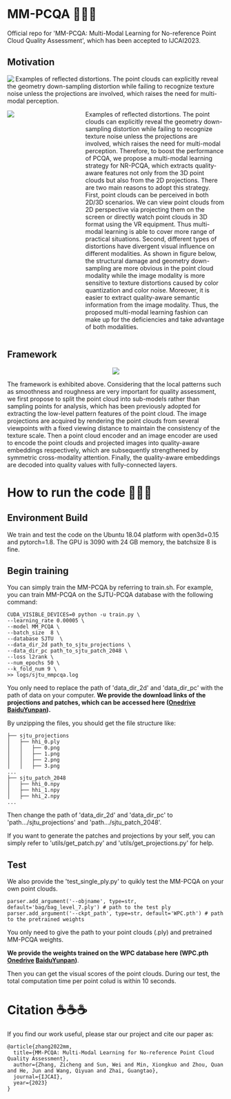 # MM-PCQA 🚀🚀🚀
Official repo for 'MM-PCQA: Multi-Modal Learning for No-reference Point Cloud Quality Assessment', which has been accepted to IJCAI2023.

## Motivation

<img src="https://github.com/zzc-1998/MM-PCQA/blob/main/pics/spotlight.png" align="left" />

Examples of reflected distortions. The point clouds can explicitly reveal the geometry down-sampling distortion while failing to recognize texture noise unless the projections are involved, which raises the need for multi-modal perception.

<div style="display:flex; align-items:flex-start;">
  <!-- 左侧的图片 -->
  <div style="flex:1; margin-right:20px;">
    <img src="https://github.com/zzc-1998/MM-PCQA/blob/main/pics/spotlight.png" />
  </div>

  <!-- 右侧的文字 -->
  <div style="flex:2;">
    <p style="margin-top:0;">Examples of reflected distortions. The point clouds can explicitly reveal the geometry down-sampling distortion while failing to recognize texture noise unless the projections are involved, which raises the need for multi-modal perception. Therefore, to boost the performance of PCQA, we propose a multi-modal learning strategy for NR-PCQA, which extracts quality-aware features not only from the 3D point clouds but also from the 2D projections. 
There are two main reasons to adopt this strategy. First, point clouds can be perceived in both 2D/3D scenarios. We can view point clouds from 2D perspective via projecting them on the screen or directly watch point clouds in 3D format using the VR equipment. Thus multi-modal learning is able to cover more range of practical situations. Second, different types of distortions have divergent visual influence on different modalities. As shown in figure below, the structural damage and geometry down-sampling are more obvious in the point cloud modality while the image modality is more sensitive to texture distortions caused by color quantization and color noise. Moreover, it is easier to extract quality-aware semantic information from the image modality. Thus, the proposed multi-modal learning fashion can make up for the deficiencies and take advantage of both modalities.</p>
  </div>
</div>




## Framework

<p align="center">
  <img src="https://github.com/zzc-1998/MM-PCQA/blob/main/pics/framework.png" /> 
</p>

The framework is exhibited above. Considering that the local patterns such as smoothness and roughness are very important for quality assessment, we first propose to split the point cloud into sub-models rather than sampling points for analysis, which has been previously adopted for extracting the low-level pattern features of the point cloud. The image projections are acquired by rendering the point clouds from several viewpoints with a fixed viewing distance to maintain the consistency of the texture scale. Then a point cloud encoder and an image encoder are used to encode the point clouds and projected images into quality-aware embeddings respectively, which are subsequently strengthened by symmetric cross-modality attention. Finally, the quality-aware embeddings are decoded into quality values with fully-connected layers.

# How to run the code 🌟🌟🌟

## Environment Build

We train and test the code on the Ubuntu 18.04 platform with open3d=0.15 and pytorch=1.8. The GPU is 3090 with 24 GB memory, the batchsize 8 is fine.

## Begin training

You can simply train the MM-PCQA by referring to train.sh. For example, you can train MM-PCQA on the SJTU-PCQA database with the following command:

```
CUDA_VISIBLE_DEVICES=0 python -u train.py \
--learning_rate 0.00005 \
--model MM_PCQA \
--batch_size  8 \
--database SJTU  \
--data_dir_2d path_to_sjtu_projections \
--data_dir_pc path_to_sjtu_patch_2048 \
--loss l2rank \
--num_epochs 50 \
--k_fold_num 9 \
>> logs/sjtu_mmpcqa.log
```

You only need to replace the path of 'data_dir_2d' and 'data_dir_pc' with the path of data on your computer. **We provide the download links of the projections and patches, which can be accessed here ([Onedrive](https://1drv.ms/f/s!AjaDoj_-yWggygWzjplEICwa2G9k?e=5x7b8i) [BaiduYunpan](https://pan.baidu.com/s/1SuDsQxSRGJ5jePjhTPatHQ?pwd=pcqa)).**  

By unzipping the files, you should get the file structure like:

```
├── sjtu_projections
│   ├── hhi_0.ply
│   │   ├── 0.png
│   │   ├── 1.png
│   │   ├── 2.png
│   │   ├── 3.png
...
├── sjtu_patch_2048
│   ├── hhi_0.npy
│   ├── hhi_1.npy
│   ├── hhi_2.npy
...
```

Then change the path of 'data_dir_2d' and 'data_dir_pc' to 'path.../sjtu_projections' and 'path.../sjtu_patch_2048'. 

If you want to generate the patches and projections by your self, you can simply refer to 'utils/get_patch.py' and 'utils/get_projections.py' for help.

## Test

We also provide the 'test_single_ply.py' to quikly test the MM-PCQA on your own point clouds. 

```
parser.add_argument('--objname', type=str, default='bag/bag_level_7.ply') # path to the test ply
parser.add_argument('--ckpt_path', type=str, default='WPC.pth') # path to the pretrained weights
```
You only need to give the path to your point clouds (.ply) and pretrained MM-PCQA weights.

**We provide the weights trained on the WPC database here (WPC.pth [Onedrive](https://1drv.ms/f/s!AjaDoj_-yWggygWzjplEICwa2G9k?e=5x7b8i) [BaiduYunpan](https://pan.baidu.com/s/1SuDsQxSRGJ5jePjhTPatHQ?pwd=pcqa))**.

Then you can get the visual scores of the point clouds. During our test, the total computation time per point colud is within 10 seconds.

# Citation ☕☕☕ 

If you find our work useful, please star our project and cite our paper as:

```
@article{zhang2022mm,
  title={MM-PCQA: Multi-Modal Learning for No-reference Point Cloud Quality Assessment},
  author={Zhang, Zicheng and Sun, Wei and Min, Xiongkuo and Zhou, Quan and He, Jun and Wang, Qiyuan and Zhai, Guangtao},
  journal={IJCAI},
  year={2023}
}
```
